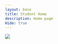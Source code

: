 ```yaml
---
layout: base
title: Student Home
description: Home page 
Hide: true
---
```


<img src="file:///Users/tanayollalwar/Downloads/image.jpeg">